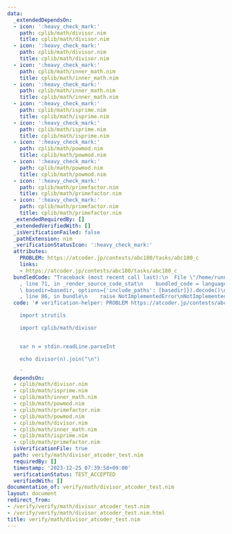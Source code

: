 ```yaml
---
data:
  _extendedDependsOn:
  - icon: ':heavy_check_mark:'
    path: cplib/math/divisor.nim
    title: cplib/math/divisor.nim
  - icon: ':heavy_check_mark:'
    path: cplib/math/divisor.nim
    title: cplib/math/divisor.nim
  - icon: ':heavy_check_mark:'
    path: cplib/math/inner_math.nim
    title: cplib/math/inner_math.nim
  - icon: ':heavy_check_mark:'
    path: cplib/math/inner_math.nim
    title: cplib/math/inner_math.nim
  - icon: ':heavy_check_mark:'
    path: cplib/math/isprime.nim
    title: cplib/math/isprime.nim
  - icon: ':heavy_check_mark:'
    path: cplib/math/isprime.nim
    title: cplib/math/isprime.nim
  - icon: ':heavy_check_mark:'
    path: cplib/math/powmod.nim
    title: cplib/math/powmod.nim
  - icon: ':heavy_check_mark:'
    path: cplib/math/powmod.nim
    title: cplib/math/powmod.nim
  - icon: ':heavy_check_mark:'
    path: cplib/math/primefactor.nim
    title: cplib/math/primefactor.nim
  - icon: ':heavy_check_mark:'
    path: cplib/math/primefactor.nim
    title: cplib/math/primefactor.nim
  _extendedRequiredBy: []
  _extendedVerifiedWith: []
  _isVerificationFailed: false
  _pathExtension: nim
  _verificationStatusIcon: ':heavy_check_mark:'
  attributes:
    PROBLEM: https://atcoder.jp/contests/abc180/tasks/abc180_c
    links:
    - https://atcoder.jp/contests/abc180/tasks/abc180_c
  bundledCode: "Traceback (most recent call last):\n  File \"/home/runner/.local/lib/python3.10/site-packages/onlinejudge_verify/documentation/build.py\"\
    , line 71, in _render_source_code_stat\n    bundled_code = language.bundle(stat.path,\
    \ basedir=basedir, options={'include_paths': [basedir]}).decode()\n  File \"/home/runner/.local/lib/python3.10/site-packages/onlinejudge_verify/languages/nim.py\"\
    , line 86, in bundle\n    raise NotImplementedError\nNotImplementedError\n"
  code: '# verification-helper: PROBLEM https://atcoder.jp/contests/abc180/tasks/abc180_c

    import strutils

    import cplib/math/divisor


    var n = stdin.readLine.parseInt

    echo divisor(n).join("\n")

    '
  dependsOn:
  - cplib/math/divisor.nim
  - cplib/math/isprime.nim
  - cplib/math/inner_math.nim
  - cplib/math/powmod.nim
  - cplib/math/primefactor.nim
  - cplib/math/powmod.nim
  - cplib/math/divisor.nim
  - cplib/math/inner_math.nim
  - cplib/math/isprime.nim
  - cplib/math/primefactor.nim
  isVerificationFile: true
  path: verify/math/divisor_atcoder_test.nim
  requiredBy: []
  timestamp: '2023-12-25 07:39:58+09:00'
  verificationStatus: TEST_ACCEPTED
  verifiedWith: []
documentation_of: verify/math/divisor_atcoder_test.nim
layout: document
redirect_from:
- /verify/verify/math/divisor_atcoder_test.nim
- /verify/verify/math/divisor_atcoder_test.nim.html
title: verify/math/divisor_atcoder_test.nim
---
```


